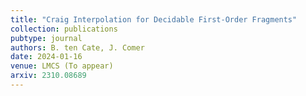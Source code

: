```yaml
---
title: "Craig Interpolation for Decidable First-Order Fragments"
collection: publications
pubtype: journal
authors: B. ten Cate, J. Comer
date: 2024-01-16
venue: LMCS (To appear)
arxiv: 2310.08689
---
```


